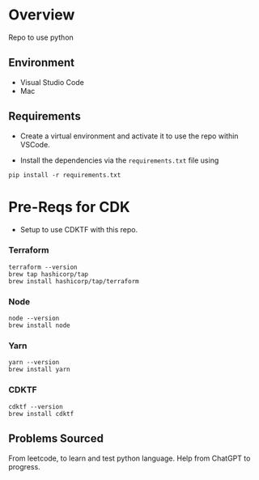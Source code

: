 # Overview

Repo to use python

## Environment

- Visual Studio Code
- Mac

##  Requirements

- Create a virtual environment and activate it to use the repo within VSCode.

- Install the dependencies via the `requirements.txt` file using 

```commandline
pip install -r requirements.txt
```

# Pre-Reqs for CDK

- Setup to use CDKTF with this repo.

### Terraform
```commandline
terraform --version
brew tap hashicorp/tap
brew install hashicorp/tap/terraform
```

### Node
```commandline
node --version
brew install node
```

### Yarn
```commandline
yarn --version
brew install yarn
```

### CDKTF
```commandline
cdktf --version
brew install cdktf
```

## Problems Sourced

From leetcode, to learn and test python language. Help from ChatGPT to progress.